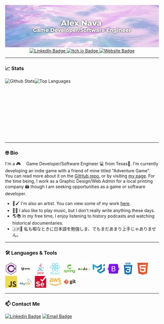 <div id="header" align="center">
  <img src="./github-header.png"/>
  <br/>  
  <div id="badges">
    <a href="https://www.linkedin.com/in/alexnava86">
      <img src="https://img.shields.io/badge/LinkedIn-blue?style=for-the-badge&logo=linkedin&logoColor=white" alt="LinkedIn Badge"/>
    </a>
    <a href="https://alexnava86.itch.io/">
      <img src="https://img.shields.io/badge/itchdotio-FA5C5C?style=for-the-badge&logo=itchdotio&logoColor=white" alt="Itch.io Badge"/>
    </a>
    <a href="https://alexnava86.com/">
      <img src="https://img.shields.io/badge/website-BE94f0?style=for-the-badge&logo=About.me&logoColor=white" alt="Website Badge"/>
    </a>
  </div>
</div>

---

### :chart_with_upwards_trend: Stats
<div style="display: flex;">
  <img src="https://github-readme-stats-sigma-five.vercel.app/api?username=alexnava86&show_icons=true&theme=tokyonight&count_private=true" alt="Github Stats">
  <img src="https://github-readme-stats-sigma-five.vercel.app/api/top-langs/?username=alexnava86&theme=tokyonight&count_private=true&langs_count=4&hide=tex" alt="Top Languages" height="195">
</div>

---

### :nerd_face: Bio
I'm a :video_game: &#8195;Game Developer/Software Engineer :computer: from Texas:cowboy_hat_face:. I'm currently developing an indie game with a friend of mine titled "Adventure Game". You can read more about it on the <a href="https://github.com/alexnava86/AdventureGame">GitHub repo</a>, or by visiting <a href="https://alexnava86.com/">my page</a>. For the time being, I work as a Graphic Design/Web Admin for a local printing company :printer: though I am seeking opportunities as a game or software developer.  

- :art::paintbrush: I'm also an artist. You can view some of my work <a href="https://alexnava86.com/Art/">here</a>.
- :guitar::musical_keyboard: I also like to play music, but I don't really write anything these days.
- :earth_americas::books: In my free time, I enjoy listening to history podcasts and watching historical documentaries.
- :jp::japanese_castle: 私も暇なときに日本語を勉強しま、でもまだあまり上手じゃありません。

---

### :hammer_and_wrench: Languages & Tools
<div>
  <img src="https://github.com/devicons/devicon/blob/master/icons/csharp/csharp-line.svg" title="C#" alt="C#" width="40" height="40"/>&nbsp;
  <img src="https://github.com/devicons/devicon/blob/master/icons/unity/unity-original-wordmark.svg" title="Unity" alt="Unity" width="40" height="40"/>&nbsp;
  <img src="https://github.com/devicons/devicon/blob/master/icons/java/java-original-wordmark.svg" title="Java" alt="Java" width="40" height="40"/>&nbsp;
  <img src="https://github.com/devicons/devicon/blob/master/icons/react/react-original-wordmark.svg" title="React" alt="React" width="40" height="40"/>&nbsp;
  <img src="https://github.com/devicons/devicon/blob/master/icons/spring/spring-original-wordmark.svg" title="Spring" alt="Spring" width="40" height="40"/>&nbsp;
  <img src="https://github.com/devicons/devicon/blob/master/icons/nodejs/nodejs-original-wordmark.svg" title="NodeJS" alt="NodeJS" width="40" height="40"/>&nbsp;
  <img src="https://github.com/devicons/devicon/blob/master/icons/materialui/materialui-original.svg" title="Material UI" alt="Material UI" width="40" height="40"/>&nbsp;
  <img src="https://github.com/devicons/devicon/blob/master/icons/bootstrap/bootstrap-original.svg"  title="CSS3" alt="CSS" width="40" height="40"/>&nbsp;
  <img src="https://github.com/devicons/devicon/blob/master/icons/css3/css3-plain-wordmark.svg"  title="CSS3" alt="CSS" width="40" height="40"/>&nbsp;
  <img src="https://github.com/devicons/devicon/blob/master/icons/html5/html5-original.svg" title="HTML5" alt="HTML" width="40" height="40"/>&nbsp;
  <img src="https://github.com/devicons/devicon/blob/master/icons/javascript/javascript-original.svg" title="JavaScript" alt="JavaScript" width="40" height="40"/>&nbsp;
  <img src="https://github.com/devicons/devicon/blob/master/icons/mysql/mysql-original-wordmark.svg" title="MySQL"  alt="MySQL" width="40" height="40"/>&nbsp;
  <img src="https://github.com/devicons/devicon/blob/master/icons/selenium/selenium-original.svg" title="Selenium" alt="Selenium" width="40" height="40"/>&nbsp;
  <img src="https://github.com/devicons/devicon/blob/master/icons/amazonwebservices/amazonwebservices-plain-wordmark.svg" title="AWS" alt="AWS" width="40" height="40"/>&nbsp;
  <img src="https://github.com/devicons/devicon/blob/master/icons/git/git-original-wordmark.svg" title="Git" **alt="Git" width="40" height="40"/>
</div>

---

### :mailbox: Contact Me
[![Linkedin Badge](https://img.shields.io/badge/LinkedIn-0077B5?style=flat&logo=linkedin&logoColor=white)](https://www.linkedin.com/in/alexnava86) 
[![Email Badge](https://img.shields.io/badge/Gmail-D14836?style=flat&logo=gmail&logoColor=white)](mailto:alex.nava.developer@outlook.com)